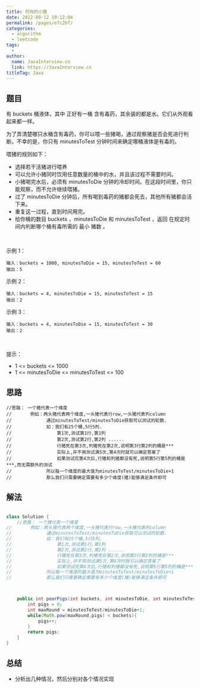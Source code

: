 ```yaml
---
title: 可怜的小猪
date: 2022-09-12 19:12:04
permalink: /pages/e7c2bf/
categories:
  - algorithm
  - leetcode
tags:
  - 
author: 
  name: JavaInterview.cn
  link: https://JavaInterview.cn
titleTag: Java
---
```


## 题目

有 buckets 桶液体，其中 正好有一桶 含有毒药，其余装的都是水。它们从外观看起来都一样。

为了弄清楚哪只水桶含有毒药，你可以喂一些猪喝，通过观察猪是否会死进行判断。不幸的是，你只有 minutesToTest 分钟时间来确定哪桶液体是有毒的。

喂猪的规则如下：

- 选择若干活猪进行喂养
- 可以允许小猪同时饮用任意数量的桶中的水，并且该过程不需要时间。
- 小猪喝完水后，必须有 minutesToDie 分钟的冷却时间。在这段时间里，你只能观察，而不允许继续喂猪。
- 过了 minutesToDie 分钟后，所有喝到毒药的猪都会死去，其他所有猪都会活下来。
- 重复这一过程，直到时间用完。
- 给你桶的数目 buckets ，minutesToDie 和 minutesToTest ，返回 在规定时间内判断哪个桶有毒所需的 最小 猪数 。

 

示例 1：

    输入：buckets = 1000, minutesToDie = 15, minutesToTest = 60
    输出：5
示例 2：

    输入：buckets = 4, minutesToDie = 15, minutesToTest = 15
    输出：2
示例 3：

    输入：buckets = 4, minutesToDie = 15, minutesToTest = 30
    输出：2
 

提示：

- 1 <= buckets <= 1000
- 1 <= minutesToDie <= minutesToTest <= 100



## 思路

    //思路： 一个猪代表一个维度
    //       例如：两头猪代表两个维度,一头猪代表行row,一头猪代表列column
    //             通过minutesToTest/minutesToDie获取可以测试的轮数.
    //             如：我们有25个桶,5行5列. 
    //                 第1次,测试第1行,第1列
    //                 第2次,测试第2行,第2列 ......
    //                 行猪死在第3次,列猪死在第2次,说明第3行第2列的桶是***
    //                 实际上,并不用测试满5次,第4次时就可以确定答案了
    //                 如果测试完第4次后,行猪和列猪都没有死,说明第5行第5列的桶是***,而无需额外的测试
    //             所以每一个维度的最大值为minutesToTest/minutesToDie+1
    //             那么我们只需要确定需要有多少个维度(猪)能够满足条件即可


## 解法
```java

class Solution {
    //思路： 一个猪代表一个维度
//       例如：两头猪代表两个维度,一头猪代表行row,一头猪代表列column
//             通过minutesToTest/minutesToDie获取可以测试的轮数.
//             如：我们有25个桶,5行5列. 
//                 第1次,测试第1行,第1列
//                 第2次,测试第2行,第2列 ......
//                 行猪死在第3次,列猪死在第2次,说明第3行第2列的桶是***
//                 实际上,并不用测试满5次,第4次时就可以确定答案了
//                 如果测试完第4次后,行猪和列猪都没有死,说明第5行第5列的桶是***,而无需额外的测试
//             所以每一个维度的最大值为minutesToTest/minutesToDie+1
//             那么我们只需要确定需要有多少个维度(猪)能够满足条件即可



    public int poorPigs(int buckets, int minutesToDie, int minutesToTest) {
        int pigs = 0;
        int maxRound = minutesToTest/minutesToDie+1;
        while(Math.pow(maxRound,pigs) < buckets){
            pigs++;
        }
        return pigs;
    }
}
```

## 总结

- 分析出几种情况，然后分别对各个情况实现 
